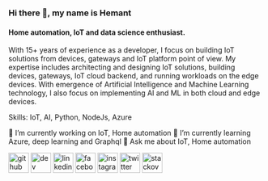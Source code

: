 ### Hi there 👋, my name is Hemant
#### Home automation, IoT and data science enthusiast.
With 15+ years of experience as a developer, I focus on building IoT solutions from devices, gateways and IoT platform point of view. My expertise includes architecting and designing IoT solutions, building devices, gateways, IoT cloud backend, and running workloads on the edge devices.
With emergence of Artificial Intelligence and Machine Learning technology, I also focus on implementing AI and ML in both cloud and edge devices. 

Skills: IoT, AI, Python, NodeJs, Azure

🔭 I’m currently working on IoT, Home automation
🌱 I’m currently learning Azure, deep learning and Graphql 
💬 Ask me about IoT, Home automation

[<img src='https://cdn.jsdelivr.net/npm/simple-icons@3.0.1/icons/github.svg' alt='github' height='40'>](https://github.com/https://github.com/hemantkamalakar)  [<img src='https://cdn.jsdelivr.net/npm/simple-icons@3.0.1/icons/dev-dot-to.svg' alt='dev' height='40'>](https://dev.to/https://dev.to/hemantkamalakar)  [<img src='https://cdn.jsdelivr.net/npm/simple-icons@3.0.1/icons/linkedin.svg' alt='linkedin' height='40'>](https://www.linkedin.com/in/https://www.linkedin.com/in/hemantkamalakar//)  [<img src='https://cdn.jsdelivr.net/npm/simple-icons@3.0.1/icons/facebook.svg' alt='facebook' height='40'>](https://www.facebook.com/https://www.facebook.com/hemant.kamalakar)  [<img src='https://cdn.jsdelivr.net/npm/simple-icons@3.0.1/icons/instagram.svg' alt='instagram' height='40'>](https://www.instagram.com/https://www.instagram.com/hemantkamalakar//)  [<img src='https://cdn.jsdelivr.net/npm/simple-icons@3.0.1/icons/twitter.svg' alt='twitter' height='40'>](https://twitter.com/https://twitter.com/hemantkamalakar)  [<img src='https://cdn.jsdelivr.net/npm/simple-icons@3.0.1/icons/stackoverflow.svg' alt='stackoverflow' height='40'>](https://stackoverflow.com/users/1509605/hemant-kamalakar)  
